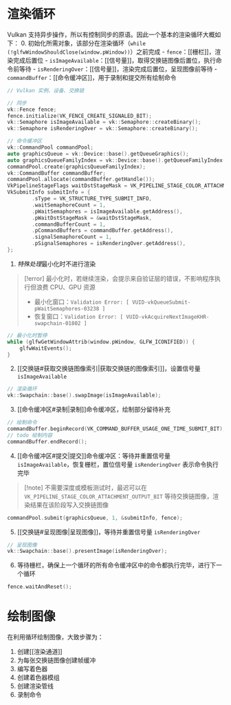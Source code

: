 # 渲染循环

Vulkan 支持异步操作，所以有控制同步的原语。因此一个基本的渲染循环大概如下：
0. 初始化所需对象，该部分在渲染循环（`while (!glfwWindowShouldClose(window.pWindow))`）之前完成
    - `fence`：[[栅栏]]，渲染完成后置位
    - `isImageAvailable`：[[信号量]]，取得交换链图像后置位，执行命令前等待
    - `isRenderingOver`：[[信号量]]，渲染完成后置位，呈现图像前等待 
    - `commandBuffer`：[[命令缓冲区]]，用于录制和提交所有绘制命令

```cpp
// Vulkan 实例、设备、交换链

// 同步
vk::Fence fence;
fence.initialize(VK_FENCE_CREATE_SIGNALED_BIT);
vk::Semaphore isImageAvailable = vk::Semaphore::createBinary();
vk::Semaphore isRenderingOver = vk::Semaphore::createBinary();

// 命令缓冲区
vk::CommandPool commandPool;
auto graphicsQueue = vk::Device::base().getQueueGraphics();
auto graphicsQueueFamilyIndex = vk::Device::base().getQueueFamilyIndex().graphics;
commandPool.create(graphicsQueueFamilyIndex);
vk::CommandBuffer commandBuffer;
commandPool.allocate(commandBuffer.getHandle());
VkPipelineStageFlags waitDstStageMask = VK_PIPELINE_STAGE_COLOR_ATTACHMENT_OUTPUT_BIT;
VkSubmitInfo submitInfo = {
        .sType = VK_STRUCTURE_TYPE_SUBMIT_INFO,
        .waitSemaphoreCount = 1,
        .pWaitSemaphores = isImageAvailable.getAddress(),
        .pWaitDstStageMask = &waitDstStageMask,
        .commandBufferCount = 1,
        .pCommandBuffers = commandBuffer.getAddress(),
        .signalSemaphoreCount = 1,
        .pSignalSemaphores = isRenderingOver.getAddress(),
};
```

1. *特殊处理*最小化时不进行渲染

> [!error] 最小化时，若继续渲染，会提示来自验证层的错误，不影响程序执行但浪费 CPU、GPU 资源
> - 最小化窗口：`Validation Error: [ VUID-vkQueueSubmit-pWaitSemaphores-03238 ]`
> - 恢复窗口：`Validation Error: [ VUID-vkAcquireNextImageKHR-swapchain-01802 ]`

```cpp
// 最小化时暂停
while (glfwGetWindowAttrib(window.pWindow, GLFW_ICONIFIED)) {
    glfwWaitEvents();
}
```

2. [[交换链#获取交换链图像索引|获取交换链的图像索引]]，设置信号量 `isImageAvailable`

```cpp
// 渲染循环
vk::Swapchain::base().swapImage(isImageAvailable);
```

3. [[命令缓冲区#录制|录制]]命令缓冲区，绘制部分留待补充

```cpp
// 绘制命令
commandBuffer.beginRecord(VK_COMMAND_BUFFER_USAGE_ONE_TIME_SUBMIT_BIT);
// todo 绘制内容
commandBuffer.endRecord();
```

4. [[命令缓冲区#提交|提交]]命令缓冲区：等待并重置信号量 `isImageAvailable`，恢复栅栏，置位信号量 `isRenderingOver` 表示命令执行完毕

> [!note] 不需要深度或模板测试时，最迟可以在 `VK_PIPELINE_STAGE_COLOR_ATTACHMENT_OUTPUT_BIT` 等待交换链图像，渲染结果在该阶段写入交换链图像

```cpp
commandPool.submit(graphicsQueue, 1, &submitInfo, fence);
```

5. [[交换链#呈现图像|呈现图像]]，等待并重置信号量 `isRenderingOver`

```cpp
// 呈现图像  
vk::Swapchain::base().presentImage(isRenderingOver);
```

6. 等待栅栏，确保上一个循环的所有命令缓冲区中的命令都执行完毕，进行下一个循环

```cpp
fence.waitAndReset();
```
# 绘制图像

在利用循环绘制图像，大致步骤为：

1. 创建[[渲染通道]]
2. 为每张交换链图像创建帧缓冲
3. 编写着色器
4. 创建着色器模组
5. 创建渲染管线
6. 录制命令
